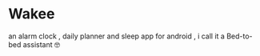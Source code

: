 # Wakee
an alarm clock , daily planner and sleep app for android , i call it a Bed-to-bed assistant 🤓
